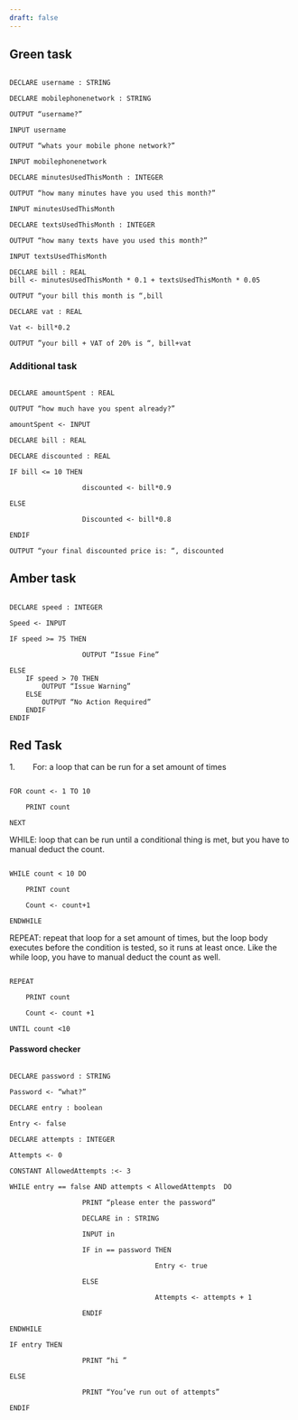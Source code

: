 ```yaml
---
draft: false
---
```


## Green task

```pseudocode

DECLARE username : STRING

DECLARE mobilephonenetwork : STRING

OUTPUT “username?”

INPUT username

OUTPUT “whats your mobile phone network?”

INPUT mobilephonenetwork

DECLARE minutesUsedThisMonth : INTEGER

OUTPUT “how many minutes have you used this month?”

INPUT minutesUsedThisMonth

DECLARE textsUsedThisMonth : INTEGER

OUTPUT “how many texts have you used this month?”

INPUT textsUsedThisMonth

DECLARE bill : REAL  
bill <- minutesUsedThisMonth * 0.1 + textsUsedThisMonth * 0.05

OUTPUT “your bill this month is “,bill

DECLARE vat : REAL

Vat <- bill*0.2

OUTPUT ”your bill + VAT of 20% is “, bill+vat

```

### Additional task

```pseudocode

DECLARE amountSpent : REAL

OUTPUT “how much have you spent already?”

amountSpent <- INPUT

DECLARE bill : REAL

DECLARE discounted : REAL

IF bill <= 10 THEN

                  discounted <- bill*0.9

ELSE

                  Discounted <- bill*0.8

ENDIF

OUTPUT “your final discounted price is: “, discounted

```

## Amber task

```pseudocode

DECLARE speed : INTEGER

Speed <- INPUT

IF speed >= 75 THEN

                  OUTPUT “Issue Fine”

ELSE
	IF speed > 70 THEN
	    OUTPUT “Issue Warning”
	ELSE
        OUTPUT “No Action Required”
	ENDIF
ENDIF

```

## Red Task

1.        For: a loop that can be run for a set amount of times

```

FOR count <- 1 TO 10

	PRINT count

NEXT

```

WHILE: loop that can be run until a conditional thing is met, but you have to manual deduct the count.

```

WHILE count < 10 DO

	PRINT count
	
	Count <- count+1

ENDWHILE

```

REPEAT: repeat that loop for a set amount of times, but the loop body executes before the condition is tested, so it runs at least once. Like the while loop, you have to manual deduct the count as well.

```

REPEAT

	PRINT count
	
	Count <- count +1

UNTIL count <10

```

#### Password checker

```pseudocode

DECLARE password : STRING

Password <- “what?”

DECLARE entry : boolean

Entry <- false

DECLARE attempts : INTEGER

Attempts <- 0

CONSTANT AllowedAttempts :<- 3

WHILE entry == false AND attempts < AllowedAttempts  DO

                  PRINT “please enter the password”

                  DECLARE in : STRING

                  INPUT in

                  IF in == password THEN

                                    Entry <- true

                  ELSE

                                    Attempts <- attempts + 1

                  ENDIF

ENDWHILE

IF entry THEN

                  PRINT “hi ”

ELSE

                  PRINT “You’ve run out of attempts”

ENDIF

```